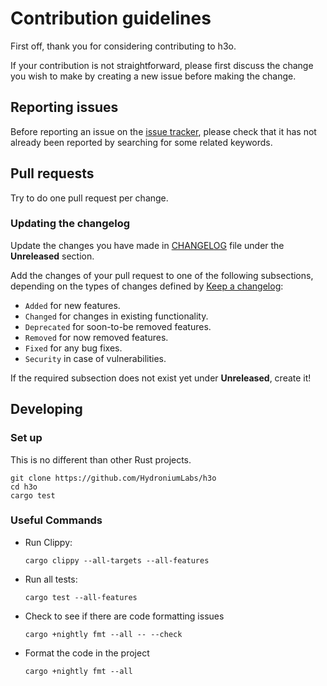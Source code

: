 # Contribution guidelines

First off, thank you for considering contributing to h3o.

If your contribution is not straightforward, please first discuss the change you
wish to make by creating a new issue before making the change.

## Reporting issues

Before reporting an issue on the
[issue tracker](https://github.com/HydroniumLabs/h3o/issues),
please check that it has not already been reported by searching for some related
keywords.

## Pull requests

Try to do one pull request per change.

### Updating the changelog

Update the changes you have made in
[CHANGELOG](https://github.com/HydroniumLabs/h3o/blob/main/CHANGELOG.md)
file under the **Unreleased** section.

Add the changes of your pull request to one of the following subsections,
depending on the types of changes defined by
[Keep a changelog](https://keepachangelog.com/en/1.0.0/):

- `Added` for new features.
- `Changed` for changes in existing functionality.
- `Deprecated` for soon-to-be removed features.
- `Removed` for now removed features.
- `Fixed` for any bug fixes.
- `Security` in case of vulnerabilities.

If the required subsection does not exist yet under **Unreleased**, create it!

## Developing

### Set up

This is no different than other Rust projects.

```shell
git clone https://github.com/HydroniumLabs/h3o
cd h3o
cargo test
```

### Useful Commands

- Run Clippy:

  ```shell
  cargo clippy --all-targets --all-features
  ```

- Run all tests:

  ```shell
  cargo test --all-features
  ```

- Check to see if there are code formatting issues

  ```shell
  cargo +nightly fmt --all -- --check
  ```

- Format the code in the project

  ```shell
  cargo +nightly fmt --all
  ```
